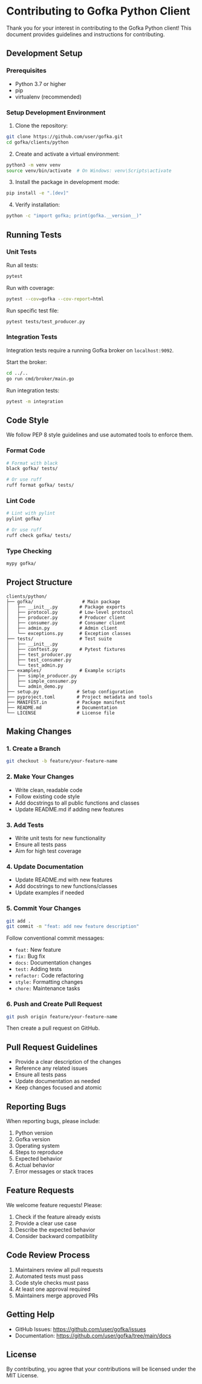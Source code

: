 # Contributing to Gofka Python Client

Thank you for your interest in contributing to the Gofka Python client! This document provides guidelines and instructions for contributing.

## Development Setup

### Prerequisites

- Python 3.7 or higher
- pip
- virtualenv (recommended)

### Setup Development Environment

1. Clone the repository:
```bash
git clone https://github.com/user/gofka.git
cd gofka/clients/python
```

2. Create and activate a virtual environment:
```bash
python3 -m venv venv
source venv/bin/activate  # On Windows: venv\Scripts\activate
```

3. Install the package in development mode:
```bash
pip install -e ".[dev]"
```

4. Verify installation:
```bash
python -c "import gofka; print(gofka.__version__)"
```

## Running Tests

### Unit Tests

Run all tests:
```bash
pytest
```

Run with coverage:
```bash
pytest --cov=gofka --cov-report=html
```

Run specific test file:
```bash
pytest tests/test_producer.py
```

### Integration Tests

Integration tests require a running Gofka broker on `localhost:9092`.

Start the broker:
```bash
cd ../..
go run cmd/broker/main.go
```

Run integration tests:
```bash
pytest -m integration
```

## Code Style

We follow PEP 8 style guidelines and use automated tools to enforce them.

### Format Code

```bash
# Format with black
black gofka/ tests/

# Or use ruff
ruff format gofka/ tests/
```

### Lint Code

```bash
# Lint with pylint
pylint gofka/

# Or use ruff
ruff check gofka/ tests/
```

### Type Checking

```bash
mypy gofka/
```

## Project Structure

```
clients/python/
├── gofka/                  # Main package
│   ├── __init__.py        # Package exports
│   ├── protocol.py        # Low-level protocol
│   ├── producer.py        # Producer client
│   ├── consumer.py        # Consumer client
│   ├── admin.py           # Admin client
│   └── exceptions.py      # Exception classes
├── tests/                 # Test suite
│   ├── __init__.py
│   ├── conftest.py        # Pytest fixtures
│   ├── test_producer.py
│   ├── test_consumer.py
│   └── test_admin.py
├── examples/              # Example scripts
│   ├── simple_producer.py
│   ├── simple_consumer.py
│   └── admin_demo.py
├── setup.py              # Setup configuration
├── pyproject.toml        # Project metadata and tools
├── MANIFEST.in           # Package manifest
├── README.md             # Documentation
└── LICENSE               # License file
```

## Making Changes

### 1. Create a Branch

```bash
git checkout -b feature/your-feature-name
```

### 2. Make Your Changes

- Write clean, readable code
- Follow existing code style
- Add docstrings to all public functions and classes
- Update README.md if adding new features

### 3. Add Tests

- Write unit tests for new functionality
- Ensure all tests pass
- Aim for high test coverage

### 4. Update Documentation

- Update README.md with new features
- Add docstrings to new functions/classes
- Update examples if needed

### 5. Commit Your Changes

```bash
git add .
git commit -m "feat: add new feature description"
```

Follow conventional commit messages:
- `feat:` New feature
- `fix:` Bug fix
- `docs:` Documentation changes
- `test:` Adding tests
- `refactor:` Code refactoring
- `style:` Formatting changes
- `chore:` Maintenance tasks

### 6. Push and Create Pull Request

```bash
git push origin feature/your-feature-name
```

Then create a pull request on GitHub.

## Pull Request Guidelines

- Provide a clear description of the changes
- Reference any related issues
- Ensure all tests pass
- Update documentation as needed
- Keep changes focused and atomic

## Reporting Bugs

When reporting bugs, please include:

1. Python version
2. Gofka version
3. Operating system
4. Steps to reproduce
5. Expected behavior
6. Actual behavior
7. Error messages or stack traces

## Feature Requests

We welcome feature requests! Please:

1. Check if the feature already exists
2. Provide a clear use case
3. Describe the expected behavior
4. Consider backward compatibility

## Code Review Process

1. Maintainers review all pull requests
2. Automated tests must pass
3. Code style checks must pass
4. At least one approval required
5. Maintainers merge approved PRs

## Getting Help

- GitHub Issues: https://github.com/user/gofka/issues
- Documentation: https://github.com/user/gofka/tree/main/docs

## License

By contributing, you agree that your contributions will be licensed under the MIT License.
